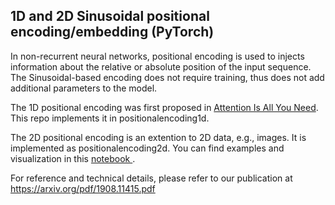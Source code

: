 1D and 2D Sinusoidal positional encoding/embedding (PyTorch)
----
In non-recurrent neural networks, positional encoding is used to injects information about the relative or absolute position of the input sequence.
The Sinusoidal-based encoding does not require training, thus does not add additional parameters to the model.

The 1D positional encoding was first proposed in [Attention Is All You Need](https://arxiv.org/pdf/1706.03762.pdf). This repo implements it in positionalencoding1d.

The 2D positional encoding is an extention to 2D data, e.g., images. It is implemented as positionalencoding2d.
You can find examples and visualization in this [notebook ](https://github.com/wzlxjtu/PositionalEncoding2D/blob/master/visualization.ipynb).

For reference and technical details, please refer to our publication at https://arxiv.org/pdf/1908.11415.pdf 
